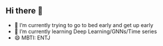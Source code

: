 ## Hi there 👋

- 🔭 I’m currently trying to go to bed early and get up early
- 🌱 I’m currently learning Deep Learning/GNNs/Time series 
- 😄 MBTI: ENTJ


<!--
**EyesDawn/EyesDawn** is a ✨ _special_ ✨ repository because its `README.md` (this file) appears on your GitHub profile.

Here are some ideas to get you started:

- 🔭 I’m currently working on ...
- 🌱 I’m currently learning ...
- 👯 I’m looking to collaborate on ...
- 🤔 I’m looking for help with ...
- 💬 Ask me about ...
- 📫 How to reach me: ...
- 😄 Pronouns: ...
- ⚡ Fun fact: ...
-->
